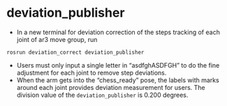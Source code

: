 # deviation_publisher
* In a new terminal for deviation correction of the steps tracking of each joint of ar3 move group, run
```
rosrun deviation_correct deviation_publisher
```

* Users must only input a single letter in “asdfghASDFGH” to do the fine adjustment for each joint to remove step deviations. 
* When the arm gets into the “chess_ready” pose, the labels with marks around each joint provides deviation measurement for users. The division value of the `deviation_publisher` is 0.200 degrees.
